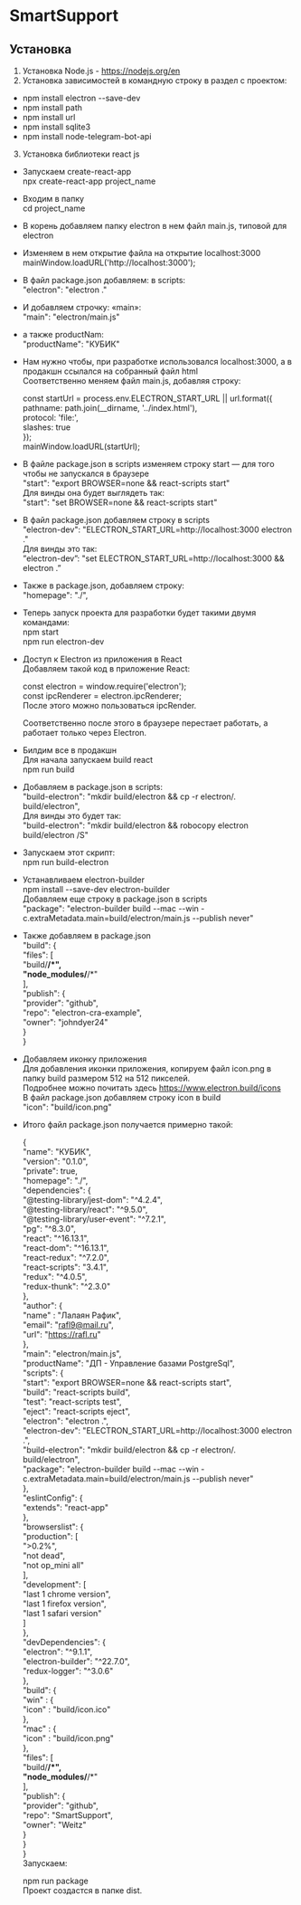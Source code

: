 # SmartSupport

## Установка
1. Установка Node.js - https://nodejs.org/en  
2. Установка зависимостей в командную строку в раздел с проектом:  
  - npm install electron --save-dev  
  - npm install path  
  - npm install url  
  - npm install sqlite3  
  - npm install node-telegram-bot-api   
3. Установка библиотеки react js  
  - Запускаем create-react-app  
    npx create-react-app project_name  
  - Входим в папку  
    cd project_name  
  - В корень добавляем папку electron в нем файл main.js, типовой для electron  
  - Изменяем в нем открытие файла на открытие localhost:3000  
    mainWindow.loadURL('http://localhost:3000');  
  - В файл package.json добавляем: в scripts:  
    "electron": "electron ."  
  - И добавляем строчку: «main»:  
    "main": "electron/main.js"  
  - а также productNam:  
    "productName": "КУБИК"  
  - Нам нужно чтобы, при разработке использовался localhost:3000, а в продакшн ссылался на собранный файл html  
    Соответственно меняем файл main.js, добавляя строку:  

      const startUrl = process.env.ELECTRON_START_URL || url.format({  
        pathname: path.join(__dirname, '../index.html'),  
        protocol: 'file:',  
        slashes: true  
      });  
      mainWindow.loadURL(startUrl);
  - В файле package.json в scripts изменяем строку start — для того чтобы не запускался в браузере  
    "start": "export BROWSER=none && react-scripts start"  
    Для винды она будет выглядеть так:  
    "start": "set BROWSER=none && react-scripts start"  
  - В файл package.json добавляем строку в scripts  
    "electron-dev": "ELECTRON_START_URL=http://localhost:3000 electron ."  
    Для винды это так:  
    ”electron-dev”: "set ELECTRON_START_URL=http://localhost:3000 && electron .”  
  - Также в package.json, добавляем строку:  
    "homepage": "./",  
  - Теперь запуск проекта для разработки будет такими двумя командами:  
    npm start  
    npm run electron-dev  
  - Доступ к Electron из приложения в React  
    Добавляем такой код в приложение React:  

    const electron = window.require('electron');  
    const ipcRenderer  = electron.ipcRenderer;  
    После этого можно пользоваться ipcRender.  

    Соответственно после этого в браузере перестает работать, а работает только через Electron.  
  - Билдим все в продакшн  
    Для начала запускаем build react  
    npm run build  
  - Добавляем в package.json в scripts:  
    "build-electron": "mkdir build/electron && cp -r electron/. build/electron",  
    Для винды это будет так:  
    "build-electron": "mkdir build/electron && robocopy electron build/electron /S"  
  - Запускаем этот скрипт:  
    npm run build-electron  
  - Устанавливаем electron-builder  
    npm install --save-dev electron-builder  
    Добавляем еще строку в package.json в scripts  
    "package": "electron-builder build --mac --win -c.extraMetadata.main=build/electron/main.js --publish never"  
  - Также добавляем в package.json  
      "build": {  
        "files": [  
          "build/**/*",  
          "node_modules/**/*"  
        ],  
        "publish": {  
          "provider": "github",  
          "repo": "electron-cra-example",  
          "owner": "johndyer24"  
        }  
      }  
  - Добавляем иконку приложения  
    Для добавления иконки приложения, копируем файл icon.png в папку build размером 512 на 512 пикселей.  
    Подробнее можно почитать здесь https://www.electron.build/icons  
    В файл package.json добавляем строку icon в build  
    "icon": "build/icon.png"  
  - Итого файл package.json получается примерно такой:  

    {  
      "name": "КУБИК",  
      "version": "0.1.0",  
      "private": true,  
      "homepage": "./",  
      "dependencies": {  
        "@testing-library/jest-dom": "^4.2.4",  
        "@testing-library/react": "^9.5.0",  
        "@testing-library/user-event": "^7.2.1",  
        "pg": "^8.3.0",  
        "react": "^16.13.1",  
        "react-dom": "^16.13.1",  
        "react-redux": "^7.2.0",  
        "react-scripts": "3.4.1",  
        "redux": "^4.0.5",  
        "redux-thunk": "^2.3.0"  
      },  
      "author": {  
        "name" : "Лалаян Рафик",  
        "email": "rafl9@mail.ru",  
        "url": "https://rafl.ru"  
      },  
      "main": "electron/main.js",  
      "productName": "ДП - Управление базами PostgreSql",  
      "scripts": {  
        "start": "export BROWSER=none && react-scripts start",  
        "build": "react-scripts build",  
        "test": "react-scripts test",  
        "eject": "react-scripts eject",  
        "electron": "electron .",  
        "electron-dev": "ELECTRON_START_URL=http://localhost:3000 electron .",  
        "build-electron": "mkdir build/electron && cp -r electron/. build/electron",  
        "package": "electron-builder build --mac --win -c.extraMetadata.main=build/electron/main.js --publish never"  
      },  
      "eslintConfig": {  
        "extends": "react-app"  
      },  
      "browserslist": {  
        "production": [  
          ">0.2%",  
          "not dead",   
          "not op_mini all"  
        ],  
        "development": [  
          "last 1 chrome version",  
          "last 1 firefox version",  
          "last 1 safari version"  
        ]  
      },  
      "devDependencies": {  
        "electron": "^9.1.1",  
        "electron-builder": "^22.7.0",  
        "redux-logger": "^3.0.6"  
      },  
      "build": {  
        "win" : {  
          "icon" : "build/icon.ico"  
        },  
        "mac" : {  
          "icon" : "build/icon.png"  
        },  
        "files": [  
          "build/**/*",  
          "node_modules/**/*"  
        ],  
        "publish": {  
          "provider": "github",  
          "repo": "SmartSupport",  
          "owner": "Weitz"  
        }  
      }  
    }  
    Запускаем:  

    npm run package  
    Проект создастся в папке dist. 
